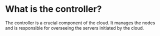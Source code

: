 # What is the controller?

The controller is a crucial component of the cloud. It manages the nodes and is responsible for overseeing the servers initiated by the cloud.
